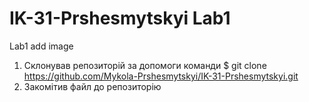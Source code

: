 # IK-31-Prshesmytskyi Lab1
Lab1 add image
1. Склонував репозиторій за допомоги команди $ git clone https://github.com/Mykola-Prshesmytskyi/IK-31-Prshesmytskyi.git
2. Закомітив файл до репозиторію
